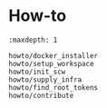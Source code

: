 # How-to

```{toctree}
:maxdepth: 1

howto/docker_installer
howto/setup_workspace
howto/init_scw
howto/supply_infra
howto/find_root_tokens
howto/contribute
```

